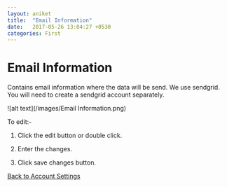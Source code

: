 ```yaml
---
layout: aniket
title:  "Email Information"
date:   2017-05-26 13:04:27 +0530
categories: First
---
```


# Email Information

Contains email information where the data will be send.
We use sendgrid. You will need to create a sendgrid account separately.

![alt text](/images/Email Information.png)

To edit:-

1.  Click the edit button or double click.

2.  Enter the changes.

3.  Click save changes button.

[Back to Account Settings](Account-Settings.html)
